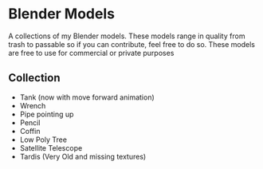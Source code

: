 # Blender Models

A collections of my Blender models. These models range in quality from trash to passable so if you can contribute, feel free to do so. These models are free to use for commercial or private purposes

## Collection

* Tank (now with move forward animation)
* Wrench
* Pipe pointing up
* Pencil
* Coffin
* Low Poly Tree
* Satellite Telescope
* Tardis (Very Old and missing textures)